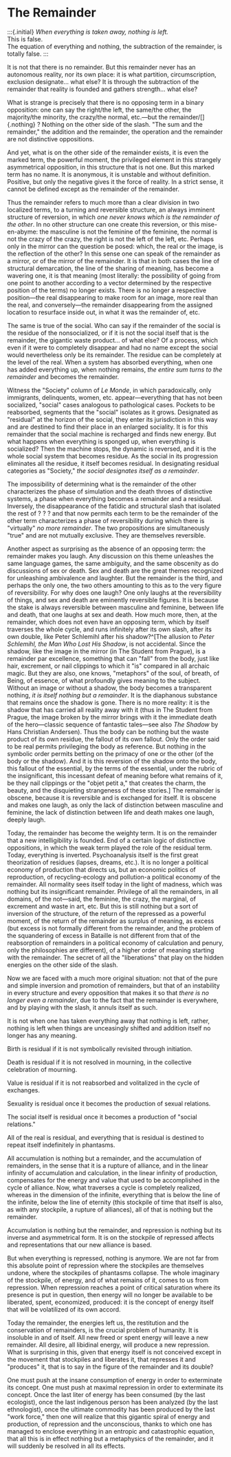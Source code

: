 # The Remainder #

:::{.initial}
*When everything is taken away, nothing is left.*  
This is false.  
The equation of everything and nothing, the subtraction of the
remainder, is totally false.
:::

It is not that there is no remainder. But this remainder never
has an autonomous reality, nor its own place: it is what
partition, circumscription, exclusion designate… what else? It is
through the subtraction of the remainder that reality is founded
and gathers strength… what else?

What is strange is precisely that there is no opposing term in a
binary opposition: one can say the right/the left, the same/the
other, the majority/the minority, the crazy/the normal, etc.—but
the remainder/[]{.nothing} ? Nothing on the other side of the
slash. "The sum and the remainder," the addition and the
remainder, the operation and the remainder are not distinctive
oppositions.

And yet, what is on the other side of the remainder exists, it is
even the marked term, the powerful moment, the privileged element
in this strangely asymmetrical opposition, in this structure that
is not one. But this marked term has no name. It is anonymous, it
is unstable and without definition. Positive, but only the
negative gives it the force of reality. In a strict sense, it
cannot be defined except as the remainder of the remainder.

Thus the remainder refers to much more than a clear division in
two localized terms, to a turning and reversible structure, an
always imminent structure of reversion, in which *one never knows
which is the remainder of the other*. In no other structure can
one create this reversion, or this mise-en-abyme: the masculine
is not the feminine of the feminine, the normal is not the crazy
of the crazy, the right is not the left of the left, etc. Perhaps
only in the mirror can the question be posed: which, the real or
the image, is the reflection of the other? In this sense one can
speak of the remainder as a mirror, or of the mirror of the
remainder. It is that in both cases the line of structural
demarcation, the line of the sharing of meaning, has become a
wavering one, it is that meaning (most literally: the possibility
of going from one point to another according to a vector
determined by the respective position of the terms) no longer
exists. There is no longer a respective position—the real
disappearing to make room for an image, more real than the real,
and conversely—the remainder disappearing from the assigned
location to resurface inside out, in what it was the remainder
of, etc.

The same is true of the social. Who can say if the remainder of
the social is the residue of the nonsocialized, or if it is not
the social itself that is the remainder, the gigantic waste
product… of what else? Of a process, which even if it were to
completely disappear and had no name except the social would
nevertheless only be its remainder. The residue can be completely
at the level of the real. When a system has absorbed everything,
when one has added everything up, when nothing remains, *the
entire sum turns to the remainder* and becomes the remainder.

Witness the "Society" column of *Le Monde*, in which
paradoxically, only immigrants, delinquents, women, etc.
appear—everything that has not been socialized, "social" cases
analogous to pathological cases. Pockets to be reabsorbed,
segments that the "social" isolates as it grows. Designated as
"residual" at the horizon of the social, they enter its
jurisdiction in this way and are destined to find their place in
an enlarged sociality. It is for this remainder that the social
machine is recharged and finds new energy. But what happens when
everything is sponged up, when everything is socialized? Then the
machine stops, the dynamic is reversed, and it is the whole
social system that becomes residue. As the social in its
progression eliminates all the residue, it itself becomes
residual. In designating residual categories as "Society," *the
social designates itself as a remainder*.

The impossibility of determining what is the remainder of the
other characterizes the phase of simulation and the death throes
of distinctive systems, a phase when everything becomes a
remainder and a residual. Inversely, the disappearance of the
fatidic and structural slash that isolated the rest of ? ? ? and
that now permits each term to be the remainder of the other term
characterizes a phase of reversibility during which there is
"virtually" *no more remainder*. The two propositions are
simultaneously "true" and are not mutually exclusive. They are
themselves reversible.

Another aspect as surprising as the absence of an opposing term:
the remainder makes you laugh. Any discussion on this theme
unleashes the same language games, the same ambiguity, and the
same obscenity as do discussions of sex or death. Sex and death
are the great themes recognized for unleashing ambivalence and
laughter. But the remainder is the third, and perhaps the only
one, the two others amounting to this as to the very figure of
reversibility. For why does one laugh? One only laughs at the
reversibility of things, and sex and death are eminently
reversible figures. It is because the stake is always reversible
between masculine and feminine, between life and death, that one
laughs at sex and death. How much more, then, at the remainder,
which does not even have an opposing term, which by itself
traverses the whole cycle, and runs infinitely after its own
slash, after its own double, like Peter Schlemihl after his
shadow?^[The allusion to *Peter Schlemihl, the Man Who Lost His
Shadow*, is not accidental. Since the shadow, like the image in
the mirror (in The Student from Prague), is a remainder par
excellence, something that can "fall" from the body, just like
hair, excrement, or nail clippings to which it "is" compared in
all archaic magic. But they are also, one knows, "metaphors" of
the soul, of breath, of Being, of essence, of what profoundly
gives meaning to the subject. Without an image or without a
shadow, the body becomes a transparent nothing, *it is itself
nothing but a remainder*. It is the diaphanous substance that
remains once the shadow is gone. There is no more reality: it is
the shadow that has carried all reality away with it (thus in The
Student from Prague, the image broken by the mirror brings with
it the immediate death of the hero—classic sequence of fantastic
tales—see also *The Shadow* by Hans Christian Andersen). Thus the
body can be nothing but the waste product of its own residue, the
fallout of its own fallout. Only the order said to be real
permits privileging the body as reference. But nothing in the
symbolic order permits betting on the primacy of one or the other
(of the body or the shadow). And it is this reversion of the
shadow onto the body, this fallout of the essential, by the terms
of the essential, under the rubric of the insignificant, this
incessant defeat of meaning before what remains of it, be they
nail clippings or the "objet petit a," that creates the charm,
the beauty, and the disquieting strangeness of these stories.]
The remainder is obscene, because it is reversible and is
exchanged for itself. It is obscene and makes one laugh, as only
the lack of distinction between masculine and feminine, the lack
of distinction between life and death makes one laugh, deeply
laugh.

Today, the remainder has become the weighty term. It is on the
remainder that a new intelligibility is founded. End of a certain
logic of distinctive oppositions, in which the weak term played
the role of the residual term. Today, everything is inverted.
Psychoanalysis itself is the first great theorization of residues
(lapses, dreams, etc.). It is no longer a political economy of
production that directs us, but an economic politics of
reproduction, of recycling-ecology and pollution-a political
economy of the remainder. All normality sees itself today in the
light of madness, which was nothing but its insignificant
remainder. Privilege of all the remainders, in all domains, of
the not—said, the feminine, the crazy, the marginal, of excrement
and waste in art, etc. But this is still nothing but a sort of
inversion of the structure, of the return of the repressed as a
powerful moment, of the return of the remainder as surplus of
meaning, as excess (but excess is not formally different from the
remainder, and the problem of the squandering of excess in
Bataille is not different from that of the reabsorption of
remainders in a political economy of calculation and penury, only
the philosophies are different), of a higher order of meaning
starting with the remainder. The secret of all the "liberations"
that play on the hidden energies on the other side of the slash.

Now we are faced with a much more original situation: not that of
the pure and simple inversion and promotion of remainders, but
that of an instability in every structure and every opposition
that makes it so that *there is no longer even a remainder*, due
to the fact that the remainder is everywhere, and by playing with
the slash, it annuls itself as such.

It is not when one has taken everything away that nothing is
left, rather, nothing is left when things are unceasingly shifted
and addition itself no longer has any meaning.

Birth is residual if it is not symbolically revisited through
initiation.

Death is residual if it is not resolved in mourning, in the
collective celebration of mourning.

Value is residual if it is not reabsorbed and volitalized in the
cycle of exchanges.

Sexuality is residual once it becomes the production of sexual
relations.

The social itself is residual once it becomes a production of
"social relations."

All of the real is residual, and everything that is residual is
destined to repeat itself indefinitely in phantasms.

All accumulation is nothing but a remainder, and the accumulation
of remainders, in the sense that it is a rupture of alliance, and
in the linear infinity of accumulation and calculation, in the
linear infinity of production, compensates for the energy and
value that used to be accomplished in the cycle of alliance. Now,
what traverses a cycle is completely realized, whereas in the
dimension of the infinite, everything that is below the line of
the infinite, below the line of eternity (this stockpile of time
that itself is also, as with any stockpile, a rupture of
alliances), all of that is nothing but the remainder.

Accumulation is nothing but the remainder, and repression is
nothing but its inverse and asymmetrical form. It is on the
stockpile of repressed affects and representations that our new
alliance is based.

But when everything is repressed, nothing is anymore. We are not
far from this absolute point of repression where the stockpiles
are themselves undone, where the stockpiles of phantasms
collapse. The whole imaginary of the stockpile, of energy, and of
what remains of it, comes to us from repression. When repression
reaches a point of critical saturation where its presence is put
in question, then energy will no longer be available to be
liberated, spent, economized, produced: it is the concept of
energy itself that will be volatilized of its own accord.

Today the remainder, the energies left us, the restitution and
the conservation of remainders, is the crucial problem of
humanity. It is insoluble in and of itself. All new freed or
spent energy will leave a new remainder. All desire, all
libidinal energy, will produce a new repression. What is
surprising in this, given that energy itself is not conceived
except in the movement that stockpiles and liberates it, that
represses it and "produces" it, that is to say in the figure of
the remainder and its double?

One must push at the insane consumption of energy in order to
exterminate its concept. One must push at maximal repression in
order to exterminate its concept. Once the last liter of energy
has been consumed (by the last ecologist), once the last
indigenous person has been analyzed (by the last ethnologist),
once the ultimate commodity has been produced by the last "work
force," then one will realize that this gigantic spiral of energy
and production, of repression and the unconscious, thanks to
which one has managed to enclose everything in an entropic and
catastrophic equation, that all this is in effect nothing but a
metaphysics of the remainder, and it will suddenly be resolved in
all its effects.
